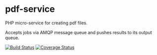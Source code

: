 # pdf-service
PHP micro-service for creating pdf files.

Accepts jobs via AMQP message queue and pushes results to its output queue.

[![Build Status](https://travis-ci.org/j-schumann/pdf-service.svg?branch=master)](https://travis-ci.org/j-schumann/pdf-service)
[![Coverage Status](https://coveralls.io/repos/github/j-schumann/pdf-service/badge.svg?branch=master)](https://coveralls.io/github/j-schumann/pdf-service?branch=master)